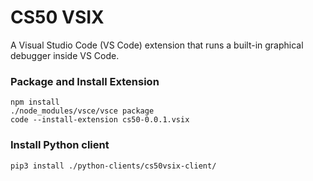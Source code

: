 # CS50 VSIX

A Visual Studio Code (VS Code) extension that runs a built-in graphical debugger inside VS Code.

### Package and Install Extension
```
npm install
./node_modules/vsce/vsce package
code --install-extension cs50-0.0.1.vsix
```

### Install Python client
```
pip3 install ./python-clients/cs50vsix-client/
```